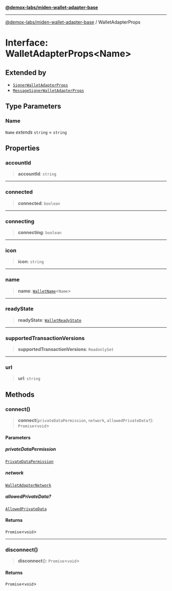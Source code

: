 [**@demox-labs/miden-wallet-adapter-base**](../README.md)

***

[@demox-labs/miden-wallet-adapter-base](../README.md) / WalletAdapterProps

# Interface: WalletAdapterProps\<Name\>

## Extended by

- [`SignerWalletAdapterProps`](SignerWalletAdapterProps.md)
- [`MessageSignerWalletAdapterProps`](MessageSignerWalletAdapterProps.md)

## Type Parameters

### Name

`Name` *extends* `string` = `string`

## Properties

### accountId

> **accountId**: `string`

***

### connected

> **connected**: `boolean`

***

### connecting

> **connecting**: `boolean`

***

### icon

> **icon**: `string`

***

### name

> **name**: [`WalletName`](../type-aliases/WalletName.md)\<`Name`\>

***

### readyState

> **readyState**: [`WalletReadyState`](../enumerations/WalletReadyState.md)

***

### supportedTransactionVersions

> **supportedTransactionVersions**: `ReadonlySet`

***

### url

> **url**: `string`

## Methods

### connect()

> **connect**(`privateDataPermission`, `network`, `allowedPrivateData?`): `Promise`\<`void`\>

#### Parameters

##### privateDataPermission

[`PrivateDataPermission`](../enumerations/PrivateDataPermission.md)

##### network

[`WalletAdapterNetwork`](../enumerations/WalletAdapterNetwork.md)

##### allowedPrivateData?

[`AllowedPrivateData`](../enumerations/AllowedPrivateData.md)

#### Returns

`Promise`\<`void`\>

***

### disconnect()

> **disconnect**(): `Promise`\<`void`\>

#### Returns

`Promise`\<`void`\>
